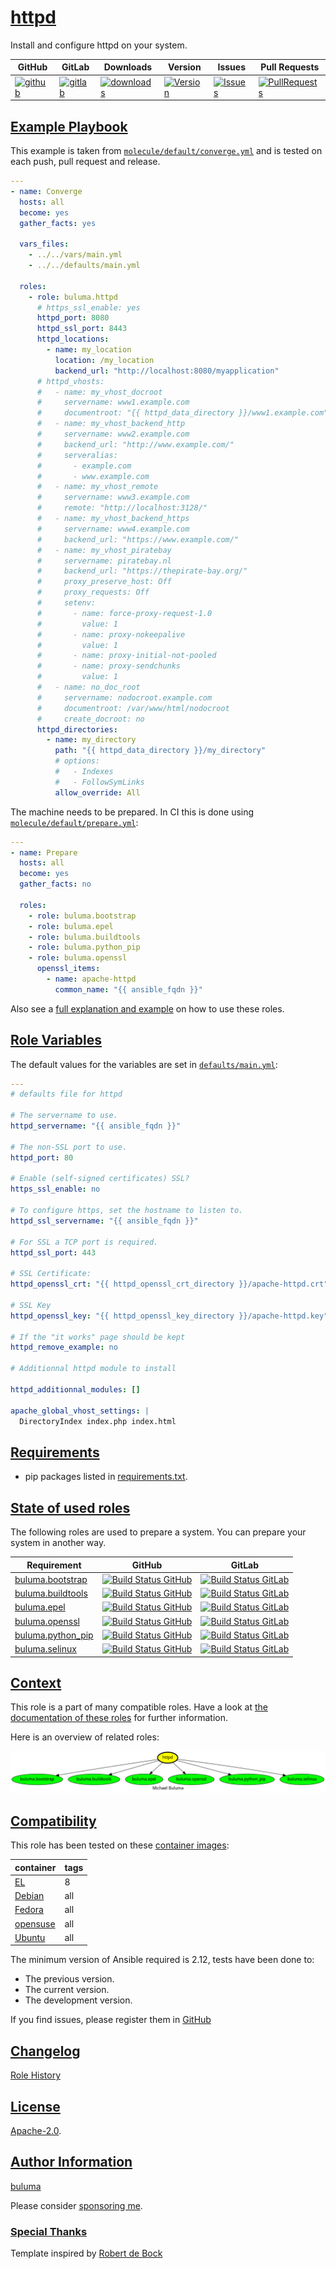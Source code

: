 # [httpd](#httpd)

Install and configure httpd on your system.

|GitHub|GitLab|Downloads|Version|Issues|Pull Requests|
|------|------|-------|-------|------|-------------|
|[![github](https://github.com/buluma/ansible-role-httpd/workflows/Ansible%20Molecule/badge.svg)](https://github.com/buluma/ansible-role-httpd/actions)|[![gitlab](https://gitlab.com/shadowwalker/ansible-role-httpd/badges/master/pipeline.svg)](https://gitlab.com/shadowwalker/ansible-role-httpd)|[![downloads](https://img.shields.io/ansible/role/d/4733)](https://galaxy.ansible.com/buluma/httpd)|[![Version](https://img.shields.io/github/release/buluma/ansible-role-httpd.svg)](https://github.com/buluma/ansible-role-httpd/releases/)|[![Issues](https://img.shields.io/github/issues/buluma/ansible-role-httpd.svg)](https://github.com/buluma/ansible-role-httpd/issues/)|[![PullRequests](https://img.shields.io/github/issues-pr-closed-raw/buluma/ansible-role-httpd.svg)](https://github.com/buluma/ansible-role-httpd/pulls/)|

## [Example Playbook](#example-playbook)

This example is taken from [`molecule/default/converge.yml`](https://github.com/buluma/ansible-role-httpd/blob/master/molecule/default/converge.yml) and is tested on each push, pull request and release.

```yaml
---
- name: Converge
  hosts: all
  become: yes
  gather_facts: yes

  vars_files:
    - ../../vars/main.yml
    - ../../defaults/main.yml

  roles:
    - role: buluma.httpd
      # https_ssl_enable: yes
      httpd_port: 8080
      httpd_ssl_port: 8443
      httpd_locations:
        - name: my_location
          location: /my_location
          backend_url: "http://localhost:8080/myapplication"
      # httpd_vhosts:
      #   - name: my_vhost_docroot
      #     servername: www1.example.com
      #     documentroot: "{{ httpd_data_directory }}/www1.example.com"
      #   - name: my_vhost_backend_http
      #     servername: www2.example.com
      #     backend_url: "http://www.example.com/"
      #     serveralias:
      #       - example.com
      #       - www.example.com
      #   - name: my_vhost_remote
      #     servername: www3.example.com
      #     remote: "http://localhost:3128/"
      #   - name: my_vhost_backend_https
      #     servername: www4.example.com
      #     backend_url: "https://www.example.com/"
      #   - name: my_vhost_piratebay
      #     servername: piratebay.nl
      #     backend_url: "https://thepirate-bay.org/"
      #     proxy_preserve_host: Off
      #     proxy_requests: Off
      #     setenv:
      #       - name: force-proxy-request-1.0
      #         value: 1
      #       - name: proxy-nokeepalive
      #         value: 1
      #       - name: proxy-initial-not-pooled
      #       - name: proxy-sendchunks
      #         value: 1
      #   - name: no_doc_root
      #     servername: nodocroot.example.com
      #     documentroot: /var/www/html/nodocroot
      #     create_docroot: no
      httpd_directories:
        - name: my_directory
          path: "{{ httpd_data_directory }}/my_directory"
          # options:
          #   - Indexes
          #   - FollowSymLinks
          allow_override: All
```

The machine needs to be prepared. In CI this is done using [`molecule/default/prepare.yml`](https://github.com/buluma/ansible-role-httpd/blob/master/molecule/default/prepare.yml):

```yaml
---
- name: Prepare
  hosts: all
  become: yes
  gather_facts: no

  roles:
    - role: buluma.bootstrap
    - role: buluma.epel
    - role: buluma.buildtools
    - role: buluma.python_pip
    - role: buluma.openssl
      openssl_items:
        - name: apache-httpd
          common_name: "{{ ansible_fqdn }}"
```

Also see a [full explanation and example](https://buluma.github.io/how-to-use-these-roles.html) on how to use these roles.

## [Role Variables](#role-variables)

The default values for the variables are set in [`defaults/main.yml`](https://github.com/buluma/ansible-role-httpd/blob/master/defaults/main.yml):

```yaml
---
# defaults file for httpd

# The servername to use.
httpd_servername: "{{ ansible_fqdn }}"

# The non-SSL port to use.
httpd_port: 80

# Enable (self-signed certificates) SSL?
https_ssl_enable: no

# To configure https, set the hostname to listen to.
httpd_ssl_servername: "{{ ansible_fqdn }}"

# For SSL a TCP port is required.
httpd_ssl_port: 443

# SSL Certificate:
httpd_openssl_crt: "{{ httpd_openssl_crt_directory }}/apache-httpd.crt"

# SSL Key
httpd_openssl_key: "{{ httpd_openssl_key_directory }}/apache-httpd.key"

# If the "it works" page should be kept
httpd_remove_example: no

# Additionnal httpd module to install

httpd_additionnal_modules: []

apache_global_vhost_settings: |
  DirectoryIndex index.php index.html
```

## [Requirements](#requirements)

- pip packages listed in [requirements.txt](https://github.com/buluma/ansible-role-httpd/blob/master/requirements.txt).

## [State of used roles](#state-of-used-roles)

The following roles are used to prepare a system. You can prepare your system in another way.

| Requirement | GitHub | GitLab |
|-------------|--------|--------|
|[buluma.bootstrap](https://galaxy.ansible.com/buluma/bootstrap)|[![Build Status GitHub](https://github.com/buluma/ansible-role-bootstrap/workflows/Ansible%20Molecule/badge.svg)](https://github.com/buluma/ansible-role-bootstrap/actions)|[![Build Status GitLab](https://gitlab.com/shadowwalker/ansible-role-bootstrap/badges/master/pipeline.svg)](https://gitlab.com/shadowwalker/ansible-role-bootstrap)|
|[buluma.buildtools](https://galaxy.ansible.com/buluma/buildtools)|[![Build Status GitHub](https://github.com/buluma/ansible-role-buildtools/workflows/Ansible%20Molecule/badge.svg)](https://github.com/buluma/ansible-role-buildtools/actions)|[![Build Status GitLab](https://gitlab.com/shadowwalker/ansible-role-buildtools/badges/master/pipeline.svg)](https://gitlab.com/shadowwalker/ansible-role-buildtools)|
|[buluma.epel](https://galaxy.ansible.com/buluma/epel)|[![Build Status GitHub](https://github.com/buluma/ansible-role-epel/workflows/Ansible%20Molecule/badge.svg)](https://github.com/buluma/ansible-role-epel/actions)|[![Build Status GitLab](https://gitlab.com/shadowwalker/ansible-role-epel/badges/master/pipeline.svg)](https://gitlab.com/shadowwalker/ansible-role-epel)|
|[buluma.openssl](https://galaxy.ansible.com/buluma/openssl)|[![Build Status GitHub](https://github.com/buluma/ansible-role-openssl/workflows/Ansible%20Molecule/badge.svg)](https://github.com/buluma/ansible-role-openssl/actions)|[![Build Status GitLab](https://gitlab.com/shadowwalker/ansible-role-openssl/badges/master/pipeline.svg)](https://gitlab.com/shadowwalker/ansible-role-openssl)|
|[buluma.python_pip](https://galaxy.ansible.com/buluma/python_pip)|[![Build Status GitHub](https://github.com/buluma/ansible-role-python_pip/workflows/Ansible%20Molecule/badge.svg)](https://github.com/buluma/ansible-role-python_pip/actions)|[![Build Status GitLab](https://gitlab.com/shadowwalker/ansible-role-python_pip/badges/master/pipeline.svg)](https://gitlab.com/shadowwalker/ansible-role-python_pip)|
|[buluma.selinux](https://galaxy.ansible.com/buluma/selinux)|[![Build Status GitHub](https://github.com/buluma/ansible-role-selinux/workflows/Ansible%20Molecule/badge.svg)](https://github.com/buluma/ansible-role-selinux/actions)|[![Build Status GitLab](https://gitlab.com/shadowwalker/ansible-role-selinux/badges/master/pipeline.svg)](https://gitlab.com/shadowwalker/ansible-role-selinux)|

## [Context](#context)

This role is a part of many compatible roles. Have a look at [the documentation of these roles](https://buluma.github.io/) for further information.

Here is an overview of related roles:

![dependencies](https://raw.githubusercontent.com/buluma/ansible-role-httpd/png/requirements.png "Dependencies")

## [Compatibility](#compatibility)

This role has been tested on these [container images](https://hub.docker.com/u/buluma):

|container|tags|
|---------|----|
|[EL](https://hub.docker.com/repository/docker/buluma/enterpriselinux/general)|8|
|[Debian](https://hub.docker.com/repository/docker/buluma/debian/general)|all|
|[Fedora](https://hub.docker.com/repository/docker/buluma/fedora/general)|all|
|[opensuse](https://hub.docker.com/repository/docker/buluma/opensuse/general)|all|
|[Ubuntu](https://hub.docker.com/repository/docker/buluma/ubuntu/general)|all|

The minimum version of Ansible required is 2.12, tests have been done to:

- The previous version.
- The current version.
- The development version.

If you find issues, please register them in [GitHub](https://github.com/buluma/ansible-role-httpd/issues)

## [Changelog](#changelog)

[Role History](https://github.com/buluma/ansible-role-httpd/blob/master/CHANGELOG.md)

## [License](#license)

[Apache-2.0](https://github.com/buluma/ansible-role-httpd/blob/master/LICENSE).

## [Author Information](#author-information)

[buluma](https://buluma.github.io/)

Please consider [sponsoring me](https://github.com/sponsors/buluma).

### [Special Thanks](#special-thanks)

Template inspired by [Robert de Bock](https://github.com/robertdebock)
